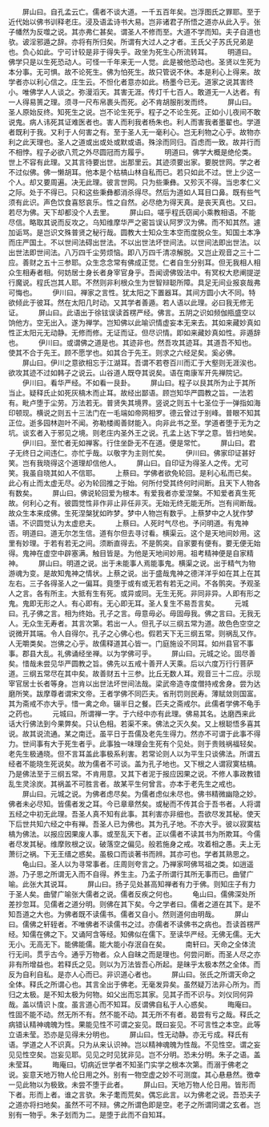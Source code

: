 <!-- { "loadSidebar": true } -->
　　屏山曰。自孔孟云亡。儒者不谈大道。一千五百年矣。岂浮图氏之罪耶。至于近代始以佛书训释老庄。浸及语孟诗书大易。岂非诸君子所悟之道亦从此入乎。张子幡然为反噬之说。其亦弗仁甚矣。谓圣人不修而至。大道不学而知。夫子自道也欤。诐淫邪遁之辞。亦将有所归矣。所谓有大过人之才者。王氏父子苏氏兄弟是也。负心如此。宁可计较是非于得失乎。政坐为死生心所流转耳。
　　明道曰。佛学只是以生死恐动人。可怪一千年来无一人觉。此是被他恐动也。圣贤以生死为本分事。无可惧。故不论死生。佛为怕死生。故只管说不休。本是利心上得来。故学者亦以利心信之。庄生云。不怛化者意亦如此。杨墨今已无。道家之说其害终小。唯佛学人人谈之。弥漫滔天。其害无涯。传灯千七百人。敢道无一人达者。有一人得易篑之理。须寻一尺布帛裹头而死。必不肯胡服削发而终。
　　屏山曰。圣人原始反终。知死生之说。岂不论生死乎。程子之不论生死。正如小儿夜间不敢说鬼。病人讳死其证难医者也。害人而利我者杨朱也。利人而害我者墨翟也。学道者既利于我。又利于人何害之有。至于圣人无一毫利心。岂无利物之心乎。故物亦利之此天理也。圣人之道或出或处或默或语。殊涂而同归。百虑而一致。故并行而不相悖。程子必欲八荒之外尽圆冠而方履乎。
　　明道曰。佛学大概是绝伦类。世上不容有此理。又其言待要出世。出那里云。其迹须要出家。要脱世网。学之者不过似佛。佛一懒胡耳。他本是个枯槁山林自私而已。若只如此不过。世上少这一个人。却又要周遍。决无此理。彼言世网。只为些秉彝。又殄灭不得。当忠孝仁义之际。处于不得已。只和这些秉彝都消杀得尽。然后为道如人耳目口鼻。既有些气须有此识。声色饮食喜怒哀乐。性之自然。必尽绝为得天真。是丧天真也。又曰。若尽为佛。天下却都没个人去里。
　　屏山曰。嗟乎程氏窃闻小乘教相语。不能尽信。略取其说而反攻之。乌知维摩华严之密旨误认阿罗汉为佛。而不知其然。遽加诟骂。是岂识文殊普贤之秘行哉。圆教大士知众生本空而度脱众生。知国土本净而庄严国土。不以世间法碍出世法。不以出世法坏世间法。以世间法即出世法。以出世法即世间法。八万四千尘劳烦恼。即八万四千清凉解脱。又岂止观音之三十二应。善财之五十三参耶。众生念念常有佛成正觉。仁者自生分别耳。但无我相人相众生相寿者相。何妨居士身长者身宰官身乎。吾闻谤佛毁法中。有冥权大悲阐提逆行魔说。程氏岂其人耶。不然则非利根众生为世智辩聪所障。具足无间业报哀哉弗可悔也。
　　伊川曰。禅家之言性。犹太阳之下置器耳。其间方圆小大不同。特欲倾此于彼耳。然在太阳几时动。又其学者善遁。若人语以此理。必曰我无修无证。
　　屏山曰。此语出于徐铉误读首楞严经。佛言。五阴之识如频伽瓶盛空以饷他方。空无出入。遂为禅学。岂知佛以此喻识情虚妄本无来去。其如来藏妙真如性正太阳元无动静。无修而修。无证而证。但尽识情。即如来藏妙真如性。非遁辞也。
　　伊川曰。或谓佛之道是也。其迹非也。然吾攻其迹耳。其道吾不知也。使其不合于先王。顾不愿学也。如其合于先王。则求之六经足矣。奚必佛。
　　屏山曰。伊川之意欲相忘于江湖耳。吾谓不若卷百川而汇于大壑则无涯涘也。欲攻其迹不过如韩子之说云。山谷道人既夺其说矣。语在南康军开先禅院记。
　　伊川曰。看华严经。不如看一艮卦。
　　屏山曰。程子以艮其所为止于其所当止。疑释氏止如死灰槁木而止耳。故经出鄙语。顾岂知华严圆教之旨。一法若有。毗卢堕于尘劳。万法若无。普贤失其境界。竖说之则五十七圣位于一弹指如海印顿现。横说之则五十三法门在一毛端如帝网相罗。德云曾过于别峰。普眼不知其正位。逝多园林迦叶不闻。弥勒楼阁善财能入。向非此书之至。学道者堕于无为之坑。谈玄者入于邪见之境。则老庄内圣外王之说。孔孟上达下学之意。皆扫地矣。
　　伊川曰。至忙者无如禅客。行住坐卧无不在道。便是常忙。
　　屏山曰。君子无终日之间违仁。亦忙乎哉。以敬字为主则忙矣。
　　伊川曰。佛家印证甚好笑。岂有我晓得这个道理却信他人。
　　屏山曰。自印证为得圣人之传。尤可笑。我虽自晓其如人不信耶。
　　上蔡曰。学佛者欲免轮回。是利心私而已矣。此心有止而太虚无尽。必为轮回推之于始。何所付受其终何时间断。且天下人物各有数矣。
　　屏山曰。佛说轮回爱为根本。有爱我者亦爱涅槃。不知爱者真生死故。何利心之有。彼圆觉性非作非止非任非灭。无始无终无能无所。岂有间断哉。故众生本来成佛。生死涅槃犹如昨梦。梦中人物岂有数乎。上蔡梦中之人犹作梦语。不识圆觉认为太虚悲夫。
　　上蔡曰。人死时气尽也。予问明道。有鬼神否。明道曰。道无尔怎生信。道有尔但去寻讨看。横渠云。这个是天地间妙用。这里有妙理。于若有若无之间。须断直得去。不是鹘突。自家要有便有。要无便无始得。鬼神在虚空中辟塞满。触目皆是。为他是天地间妙用。祖考精神便是自家精神。
　　屏山曰。明道之说。出于未能事人焉能事鬼。横渠之说。出于精气为物游魂为变。是故知鬼神之情状。上蔡之说。出于盛哉鬼神之德洋洋乎如在其上在其左右。三子各得圣人之一偏耳。竟堕于或有或无若有若无之间。不各鹘突。予观圣人之言。各有所主。大抵有生有死。或异或同。无生无死。非同非异。人即有形之鬼。鬼即无形之人。有心即有。无心即无耳。圣人复生不易吾言矣。
　　元城曰。孔子佛之言。相为终始。孔子之言。毋意毋必。毋固毋我。佛之言曰。无我无人。无众生无寿者。其言次第。若出一人。但孔子以三纲五常为道。故色色空空之说微开其端。令人自得尔。孔子之心佛心也。假若天下无三纲五常。则祸乱又作。人无嚼类矣。岂佛之心乎。故儒释道其心皆一。门庭施设不同耳。如州县官不事事。郡县大乱。礼佛诵经坐禅。以为学佛可乎。
　　屏山曰。元城之论。固尽善矣。惜哉未尝见华严圆教之旨。佛先以五戒十善开人天乘。后以六度万行行菩萨道。三纲五常尽在其中矣。故善财五十三参。比丘无数人耳。观音三十二应。示现宰官居士长者等身。岂肯以出世法坏世间法哉。梁武帝造寺度僧持戒舍身。尝为达磨所笑。跋摩尊者谓宋文帝。王者学佛不同匹夫。省刑罚则民寿。薄赋敛则国富。其为斋戒不亦大乎。惜一禽之命。辍半日之餐。匹夫之斋戒尔。此儒者学佛不龟手之药也。
　　元城曰。所谓禅一字。于六经中亦有此理。佛易其名。达磨西来此话大行佛法到今果弊矣。只认色相。若渠不来。佛法之灭久矣。又上根聪悟多喜其说。故其说流通。某之南迁。虽平日于吾儒及老先生得力。然亦不可谓于此事不得力。世间事有大于死生者乎。此事独一味理会生死有个见处。则于贵贱祸福轻矣。老先生极通晓。但不言耳盖此事极系利害。若常论则人以为平生只谈佛法。所谓五经者不能晓生死说矣。故为儒者不可谈。盖为孔子地也。又下根之人谓寂寞枯槁。乃是佛法至于三纲五常。不肯用意。又其下者泥于报应因果之说。不修人事政教错乱生灵涂炭。其祸盖不可胜言者。故某平生何曾言。亦本于老先生之戒也。
　　屏山曰。元城之说。为佛者虑尽矣。为儒者虑似未尽也。佛书精微幽隐之妙。佛者未必尽知。皆儒者发之耳。今已章章然矣。或秘而不传其合于吾书者。人将谓五经之中初无此理。吾圣人真不知有此事。其利害亦非细也。吾欲尽发其秘。使天下后世共知六经之中有禅。吾圣人已为佛也。其为孔子地。不亦大乎。彼以寂寞枯槁为佛法。以报应因果废人事。或至乱天下者。正以儒者不读其书为所欺耳。今儒者尽发其秘。维摩败根之议。破落空之偏见。般若施身之戒。攻着相之愚。夫上无萧衍之祸。下无王缙之惑矣。虽极口而谈著书而辨。其亦可也。学者其熟思之。
　　龟山曰。圣人以为寻常事者。庄周则夸言之。乃禅家呵佛骂祖之类。如逍遥游。乃子思之所谓无入而不自得。养生主。乃孟子所谓行其所无事而已。曲譬广喻。此张大其说耳。
　　屏山曰。扬子见处甚高知禅者有力于佛。则知庄子有力于圣人矣。曲譬广喻张大儒者之说。儒者反疾之何也。
　　龟山曰。儒佛深处所差抄忽耳。见儒者之道分明。则佛在其下矣。今之学者曰。儒者之道在其下。是不知吾道之大也。为佛者既不读儒书。儒者又自小。然则道何由明哉。
　　屏山曰。儒佛之轩轾者。不唯佛者不读儒书之过。亦儒者不读佛书之病也。吾读首楞严经。知儒在佛之下。又诵阿含等经。知佛似在儒下。至读华严经。无佛无儒。无大无小。无高无下。能佛能儒。能大能小存泯自在矣。
　　南轩曰。天命之全体流行无间。贯乎古今。通乎万物者。众人自昧之而是理也。何尝问断。而圣人尽之亦非有所增益也。若释氏之见。则以为万法皆吾心所起。是昧乎太极本然之全体。而反为自利自私。是亦人心而已。非识道心者也。
　　屏山曰。张氏之所谓天命之全体。释氏之所谓心也。其言全出于佛老。无毫发异矣。虽然疑万法非心所为。而归之太极。是不知太极为何物。如父出而忘其家。见其子而不识与。刘仪同何异哉。盖以情识卜度。虽言道心而不知耳。反谓佛自私于人心惑矣。
　　晦庵曰。性固不能不动。然无所不有。然不能不动。其无所不有者。曷尝有亏之哉。释氏之病错认精神魂魄为性。果能见性不可谓之妄见。既曰妄见。不可言性之本空。此等立语未莹。恐亦是见得未分明也。
　　屏山曰。性无动静。亦无亏成。释氏有语。学道之人不识真。只为从来认识神。岂以精神魂魄为性哉。不见性空。谓之妄见见性空矣。岂妄见耶。见见之时见犹非见。岂不分明。恐未分明。朱子之语。盖未莹耳。
　　晦庵曰。切病近世学者不知圣门实学之根本次第。而溺于佛老之说。妄意天地万物人伦日用之外。别有一物空虚之妙不可测度。其心悬悬然。徼幸一见此物以为极致。未尝不堕于此者。
　　屏山曰。天地万物人伦日用。皆形而下者。形而上者。谁之言欤。朱子耄而荒矣。偶忘此言。以为佛老之说。吾恐夫子之道亦将扫地矣。虽然不可不辩。佛之所谓色即是空。老子之所谓同谓之玄者。岂别有一物乎。朱子划而为二。是堕于此而不自知耳。
